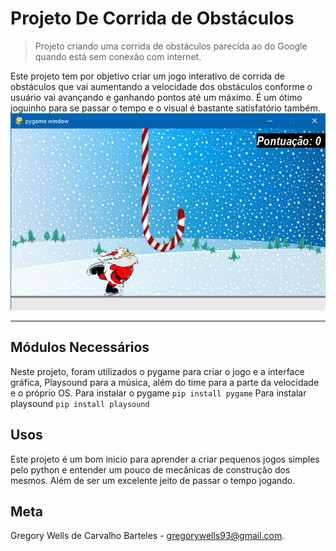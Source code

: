 # Projeto De Corrida de Obstáculos
> Projeto criando uma corrida de obstáculos parecida ao do Google quando está sem conexão com internet.

Este projeto tem por objetivo criar um jogo interativo de corrida de obstáculos que vai aumentando a velocidade dos obstáculos conforme o usuário vai avançando e ganhando pontos até um máximo. É um ótimo joguinho para se passar o tempo e o visual é bastante satisfatório também.
![corrida](pygame-corrida.png "Corrida de Obstáculos")

___

## Módulos Necessários
Neste projeto, foram utilizados o pygame para criar o jogo e a interface gráfica, Playsound para a música, além do time para a parte da velocidade e o próprio OS.
Para instalar o pygame 
`pip install pygame`
Para instalar playsound 
`pip install playsound`

## Usos
Este projeto é um bom inicio para aprender a criar pequenos jogos simples pelo python e entender um pouco de mecânicas de construção dos mesmos. Além de ser um excelente jeito de passar o tempo jogando.

## Meta
Gregory Wells de Carvalho Barteles - gregorywells93@gmail.com.